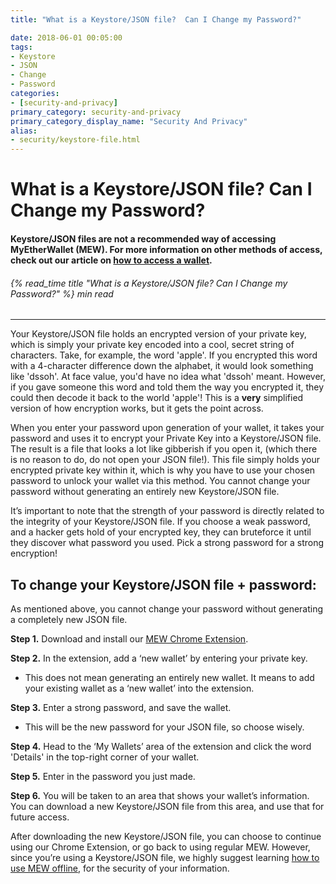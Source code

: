```yaml
---
title: "What is a Keystore/JSON file?  Can I Change my Password?"

date: 2018-06-01 00:05:00
tags:
- Keystore
- JSON
- Change
- Password
categories:
- [security-and-privacy]
primary_category: security-and-privacy
primary_category_display_name: "Security And Privacy"
alias:
- security/keystore-file.html
---
```


# **What is a Keystore/JSON file?  Can I Change my Password?**

#### **Keystore/JSON files are not a recommended way of accessing MyEtherWallet (MEW).  For more information on other methods of access, check out our article on [how to access a wallet][accessMEW].**

###### {% read_time title "What is a Keystore/JSON file? Can I Change my Password?" %} min read

* * *

Your Keystore/JSON file holds an encrypted version of your private key, which is simply your private key encoded into a cool, secret string of characters. Take, for example, the word 'apple'. If you encrypted this word with a 4-character difference down the alphabet, it would look something like 'dssoh'. At face value, you'd have no idea what 'dssoh' meant. However, if you gave someone this word and told them the way you encrypted it, they could then decode it back to the world 'apple'! This is a **very** simplified version of how encryption works, but it gets the point across.

When you enter your password upon generation of your wallet, it takes your password and uses it to encrypt your Private Key into a Keystore/JSON file. The result is a file that looks a lot like gibberish if you open it, (which there is no reason to do, do not open your JSON file!). This file simply holds your encrypted private key within it, which is why you have to use your chosen password to unlock your wallet via this method. You cannot change your password without generating an entirely new Keystore/JSON file.

It’s important to note that the strength of your password is directly related to the integrity of your Keystore/JSON file. If you choose a weak password, and a hacker gets hold of your encrypted key, they can bruteforce it until they discover what password you used. Pick a strong password for a strong encryption! 

## **To change your Keystore/JSON file + password:**

As mentioned above, you cannot change your password without generating a completely new JSON file. 

**Step 1.** Download and install our [MEW Chrome Extension][MEWCX]. 

**Step 2.** In the extension, add a ‘new wallet’ by entering your private key. 

-   This does not mean generating an entirely new wallet. It means to add your existing wallet as a ‘new wallet’ into the extension.

**Step 3.** Enter a strong password, and save the wallet. 

-   This will be the new password for your JSON file, so choose wisely.

**Step 4.** Head to the ‘My Wallets’ area of the extension and click the word 'Details' in the top-right corner of your wallet.

**Step 5.** Enter in the password you just made.

**Step 6.** You will be taken to an area that shows your wallet’s information. You can download a new Keystore/JSON file from this area, and use that for future access.

After downloading the new Keystore/JSON file, you can choose to continue using our Chrome Extension, or go back to using regular MEW. However, since you’re using a Keystore/JSON file, we highly suggest learning [how to use MEW offline][offlineMEW], for the security of your information.

[accessMEW]: /@@@@@@/getting-started/how-to-access-your-wallet/

[offlineMEW]: /@@@@@@/offline/offline-mew-looks-weird/

[MEWCX]: https://chrome.google.com/webstore/detail/myetherwallet/nlbmnnijcnlegkjjpcfjclmcfggfefdm?hl=en
